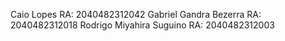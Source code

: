 Caio Lopes RA: 2040482312042
Gabriel Gandra Bezerra RA: 2040482312018
Rodrigo Miyahira Suguino RA: 2040482312003
